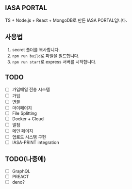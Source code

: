 ## IASA PORTAL
TS + Node.js + React + MongoDB로 만든 IASA PORTAL입니다.
## 사용법
1. secret 폴더를 복사합니다.
2. ```npm run build```로 파일을 빌드합니다.
3. ```npm run start```로 express 서버를 시작합니다.
## TODO
-[ ] 가입메일 전송 시스템
-[ ] 가입
-[ ] 면불
-[ ] 마이페이지
-[ ] File Splitting
-[ ] Docker + Cloud
-[ ] 벌점
-[ ] 메인 페이지
-[ ] 업로드 시스템 구현
-[ ] IASA-PRINT integration
## TODO(나중에)
-[ ] GraphQL
-[ ] PREACT
-[ ] deno?
